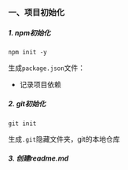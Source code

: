### 一、项目初始化

##### 1. npm初始化

`npm init -y`

生成`package.json`文件：

- 记录项目依赖

##### 2. git初始化

`git init`

生成`.git`隐藏文件夹，git的本地仓库

##### 3. 创建readme.md

